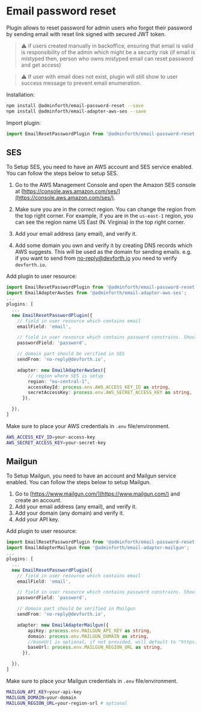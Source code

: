 
# Email password reset

Plugin allows to reset password for admin users who forgot their password by sending email with reset link signed with secured JWT token.

> ⚠️ if users created manually in backoffice, ensuring that email is valid is responsibility of the admin which might be a security risk
> (if email is mistyped then, person who owns mistyped email can reset password and get access)

> ⚠️ If user with email does not exist, plugin will still show to user success message to prevent email enumeration.

Installation:

```bash
npm install @adminforth/email-password-reset --save
npm install @adminforth/email-adapter-aws-ses --save
```

Import plugin:

```typescript
import EmailResetPasswordPlugin from '@adminforth/email-password-reset';
```


## SES

To Setup SES, you need to have an AWS account and SES service enabled. You can follow the steps below to setup SES.

1. Go to the AWS Management Console and open the Amazon SES console at [https://console.aws.amazon.com/ses/](https://console.aws.amazon.com/ses/).
2. Make sure you are in the correct region. You can change the region from the top right corner. For example, if you are in the `us-east-1` region, you can see the region name US East (N. Virginia) in the top right corner.

3. Add your email address (any email), and verify it.
4. Add some domain you own and verify it by creating DNS records which AWS suggests. This will be used as the domain for sending emails. e.g. if you want to send from no-reply@devforth.io you need to verify `devforth.io`. 

Add plugin to user resource:

```typescript ./resources/adminuser.ts
import EmailResetPasswordPlugin from '@adminforth/email-password-reset';
import EmailAdapterAwsSes from '@adminforth/email-adapter-aws-ses';
...
plugins: [
  ...
  new EmailResetPasswordPlugin({
    // field in user resource which contains email
    emailField: 'email',

    // field in user resource which contains password constrains. Should be virtual field
    passwordField: 'password',

    // domain part should be verified in SES
    sendFrom: 'no-reply@devforth.io',

    adapter: new EmailAdapterAwsSes({
        // region where SES is setup
        region: "eu-central-1",
        accessKeyId: process.env.AWS_ACCESS_KEY_ID as string,
        secretAccessKey: process.env.AWS_SECRET_ACCESS_KEY as string,
      }),

  }),
]
```

Make sure to place your AWS credentials in `.env` file/environment.

```bash /.env
AWS_ACCESS_KEY_ID=your-access-key
AWS_SECRET_ACCESS_KEY=your-secret-key
```


## Mailgun

To Setup Mailgun, you need to have an account and Mailgun service enabled. You can follow the steps below to setup Mailgun.

1. Go to [https://www.mailgun.com/](https://www.mailgun.com/) and create an account.
2. Add your email address (any email), and verify it.
3. Add your domain (any domain) and verify it.
4. Add your API key.

Add plugin to user resource:

```typescript ./resources/adminuser.ts
import EmailResetPasswordPlugin from '@adminforth/email-password-reset';
import EmailAdapterMailgun from '@adminforth/email-adapter-mailgun';
...
plugins: [
  ...
  new EmailResetPasswordPlugin({
    // field in user resource which contains email
    emailField: 'email',

    // field in user resource which contains password constrains. Should be virtual field
    passwordField: 'password',

    // domain part should be verified in Mailgun
    sendFrom: 'no-reply@devforth.io',

    adapter: new EmailAdapterMailgun({
        apiKey: process.env.MAILGUN_API_KEY as string,
        domain: process.env.MAILGUN_DOMAIN as string,
        //baseUrl is optional, if not provided, will default to "https://api.mailgun.net" but if you are using Mailgun EU, you should use "https://api.eu.mailgun.net" instead
        baseUrl: process.env.MAILGUN_REGION_URL as string,
      }),

  }),
]
```

Make sure to place your Mailgun credentials in `.env` file/environment.

```bash /.env
MAILGUN_API_KEY=your-api-key
MAILGUN_DOMAIN=your-domain
MAILGUN_REGION_URL=your-region-url # optional
```